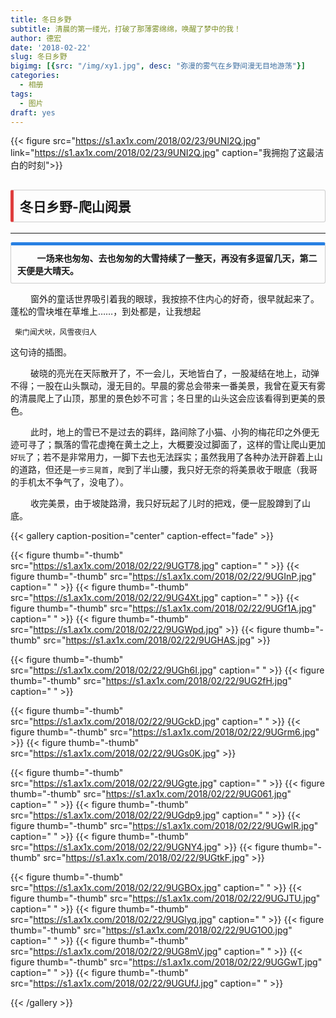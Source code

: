 ```yaml
---
title: 冬日乡野
subtitle: 清晨的第一缕光，打破了那薄雾绵绵，唤醒了梦中的我！
author: 德宏
date: '2018-02-22'
slug: 冬日乡野
bigimg: [{src: "/img/xy1.jpg", desc: "弥漫的雾气在乡野间漫无目地游荡"}]
categories:
  - 相册
tags:
  - 图片
draft: yes
---
```


{{< figure src="https://s1.ax1x.com/2018/02/23/9UNI2Q.jpg" link="https://s1.ax1x.com/2018/02/23/9UNI2Q.jpg"  caption="我拥抱了这最洁白的时刻">}}
<!--more-->

## <p markdown="1" style="display: block;padding: 10px;margin: 10px 0;border: 1px solid #ccc;border-left-width: 5px;border-radius: 3px;border-left-color: #df3e3e;"> **冬日乡野-爬山阅景**</p>
------

<p markdown="1" style="display: block;padding: 10px;margin: 10px 0;border: 1px solid #ccc;border-top-width: 5px;border-radius: 3px;border-top-color: #2780e3;font-family:楷体;font-weight: bold;  ">
&emsp;&emsp; 一场来也匆匆、去也匆匆的大雪持续了一整天，再没有多逗留几天，第二天便是大晴天。<br />

&emsp;&emsp; 窗外的童话世界吸引着我的眼球，我按捺不住内心的好奇，很早就起来了。蓬松的雪块堆在草堆上……，到处都是，让我想起<br />

 <code> 柴门闻犬吠，风雪夜归人</code> <br />


这句诗的插图。<br />

&emsp;&emsp; 破晓的亮光在天际散开了，不一会儿，天地皆白了，一股凝结在地上，动弹不得；一股在山头飘动，漫无目的。早晨的雾总会带来一番美景，我曾在夏天有雾的清晨爬上了山顶，那里的景色妙不可言；冬日里的山头这会应该看得到更美的景色。<br />

&emsp;&emsp; 此时，地上的雪已不是过去的羁绊，路间除了小猫、小狗的梅花印之外便无迹可寻了；飘落的雪花虚掩在黄土之上，大概要没过脚面了，这样的雪让爬山更加<code> 好玩</code>了；若不是非常用力，一脚下去也无法踩实；虽然我用了各种办法开辟着上山的道路，但还是<code>一步三晃首</code>，<code>爬</code>到了半山腰，我只好无奈的将美景收于眼底（我哥的手机太不争气了，没电了）。<br />

&emsp;&emsp; 收完美景，由于坡陡路滑，我只好玩起了儿时的把戏，便一屁股蹲到了山底。<br />

</p>




{{< gallery caption-position="center" caption-effect="fade" >}}

  {{< figure thumb="-thumb" src="https://s1.ax1x.com/2018/02/22/9UGT78.jpg"  caption=" " >}}
  {{< figure thumb="-thumb" src="https://s1.ax1x.com/2018/02/22/9UGInP.jpg" caption=" " >}}
  {{< figure thumb="-thumb" src="https://s1.ax1x.com/2018/02/22/9UG4Xt.jpg" caption=" " >}}
  {{< figure thumb="-thumb" src="https://s1.ax1x.com/2018/02/22/9UGf1A.jpg" caption=" " >}}
  {{< figure thumb="-thumb" src="https://s1.ax1x.com/2018/02/22/9UGWpd.jpg" >}}
  {{< figure thumb="-thumb" src="https://s1.ax1x.com/2018/02/22/9UGHAS.jpg" >}}
  
  {{< figure thumb="-thumb" src="https://s1.ax1x.com/2018/02/22/9UGh6I.jpg"  caption=" " >}}
  {{< figure thumb="-thumb" src="https://s1.ax1x.com/2018/02/22/9UG2fH.jpg" caption=" " >}}
  
  {{< figure thumb="-thumb" src="https://s1.ax1x.com/2018/02/22/9UGckD.jpg" caption=" " >}}
  {{< figure thumb="-thumb" src="https://s1.ax1x.com/2018/02/22/9UGrm6.jpg" >}}
  {{< figure thumb="-thumb" src="https://s1.ax1x.com/2018/02/22/9UGs0K.jpg" >}}
  
  {{< figure thumb="-thumb" src="https://s1.ax1x.com/2018/02/22/9UGgte.jpg"  caption=" " >}}
  {{< figure thumb="-thumb" src="https://s1.ax1x.com/2018/02/22/9UG061.jpg" caption=" " >}}
  {{< figure thumb="-thumb" src="https://s1.ax1x.com/2018/02/22/9UGdp9.jpg" caption=" " >}}
  {{< figure thumb="-thumb" src="https://s1.ax1x.com/2018/02/22/9UGwlR.jpg" caption=" " >}}
  {{< figure thumb="-thumb" src="https://s1.ax1x.com/2018/02/22/9UGNY4.jpg" >}}
  {{< figure thumb="-thumb" src="https://s1.ax1x.com/2018/02/22/9UGtkF.jpg" >}}
  
 {{< figure thumb="-thumb" src="https://s1.ax1x.com/2018/02/22/9UGBOx.jpg"  caption=" " >}}
  {{< figure thumb="-thumb" src="https://s1.ax1x.com/2018/02/22/9UGJTU.jpg" caption=" " >}}
  {{< figure thumb="-thumb" src="https://s1.ax1x.com/2018/02/22/9UGlyq.jpg" caption=" " >}}
  {{< figure thumb="-thumb" src="https://s1.ax1x.com/2018/02/22/9UG1O0.jpg" caption=" " >}}
  {{< figure thumb="-thumb" src="https://s1.ax1x.com/2018/02/22/9UG8mV.jpg" caption=" " >}}
  {{< figure thumb="-thumb" src="https://s1.ax1x.com/2018/02/22/9UGGwT.jpg" caption=" " >}}
  {{< figure thumb="-thumb" src="https://s1.ax1x.com/2018/02/22/9UGUfJ.jpg" caption=" " >}}
 
{{< /gallery >}}
